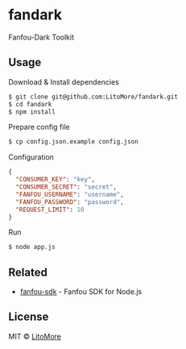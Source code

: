 # fandark

Fanfou-Dark Toolkit

## Usage

Download & Install dependencies

```bash
$ git clone git@github.com:LitoMore/fandark.git
$ cd fandark
$ npm install
```

Prepare config file

```bash
$ cp config.json.example config.json
```

Configuration

```json
{
  "CONSUMER_KEY": "key",
  "CONSUMER_SECRET": "secret",
  "FANFOU_USERNAME": "username",
  "FANFOU_PASSWORD": "password",
  "REQUEST_LIMIT": 10
}

```

Run

```bash
$ node app.js
```

## Related

- [fanfou-sdk](https://github.com/LitoMore/fanfou-sdk-node) - Fanfou SDK for Node.js

## License

MIT © [LitoMore](https://github.com/LitoMore)
